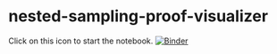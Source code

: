 # nested-sampling-proof-visualizer
Click on this icon to start the notebook.
[![Binder](https://mybinder.org/badge_logo.svg)](https://mybinder.org/v2/gh/MercuryBench/nested-sampling-proof-visualizer.git/master)
